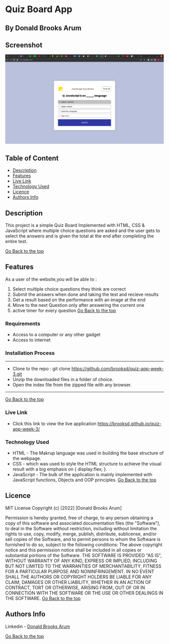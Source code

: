 # Quiz Board App
 ## By Donald Brooks Arum
## Screenshot
 ![image](./assets/images/hero-1.png)
 ## Table of Content
 - [Description](#description)
 - [Features](#features)
 - [Live Link](#Live-Link)
 - [Technology  Used](#technology-Used)
 - [Licence](#licence)
 - [Authors Info](#Authors-Info)

 ## Description
 <p>This project is a simple Quiz Board Implemented with HTML, CSS & JavaScript where multiple choice questions are asked and the user gets to select the answers and is given the total at the end after completing the entire test.</p>
 
 [Go Back to the top](#Quiz-Board-App)

 ## Features
As a user of the website,you will be able to :
1. Select multiple choice questions they think are correct
2. Submit the answers when done and taking the test and recieve results 
3. Get a result based on the performance with an image at the end
4. Move to the next Question only after answering the current one 
5. active timer for every question 
[Go Back to the top](#Quiz-Board-App)

 ###  Requirements
 * Access to  a computer or any other gadget
 * Access to internet
 ### Installation Process
 ****
* Clone to the repo : git clone https://github.com/brooksd/quiz-app-week-3.git
* Unzip the downloaded files in a folder of choice.
* Open the index file from the zipped file with any browser.
 ****
[Go Back to the top](#Quiz-Board-App)

### Live Link
- Click this link to view the live application https://brooksd.github.io/quiz-app-week-3/

### Technology  Used
* HTML - The Makrup language was used in building the base structure of the webpage.
* CSS - which was used to style the HTML structure to achieve the visual result with a big emphasis on { display:flex; }.
* JavaScript - The bulk of the application is mainly implemented with JavaScript functions, Objects and OOP principles.
[Go Back to the top](#Quiz-Board-App)

## Licence
MIT License
Copyright (c) [2022] [Donald Brooks Arum]

Permission is hereby granted, free of charge, to any person obtaining a copy
of this software and associated documentation files (the "Software"), to deal
in the Software without restriction, including without limitation the rights
to use, copy, modify, merge, publish, distribute, sublicense, and/or sell
copies of the Software, and to permit persons to whom the Software is
furnished to do so, subject to the following conditions:
The above copyright notice and this permission notice shall be included in all
copies or substantial portions of the Software.
THE SOFTWARE IS PROVIDED "AS IS", WITHOUT WARRANTY OF ANY KIND, EXPRESS OR
IMPLIED, INCLUDING BUT NOT LIMITED TO THE WARRANTIES OF MERCHANTABILITY,
FITNESS FOR A PARTICULAR PURPOSE AND NONINFRINGEMENT. IN NO EVENT SHALL THE
AUTHORS OR COPYRIGHT HOLDERS BE LIABLE FOR ANY CLAIM, DAMAGES OR OTHER
LIABILITY, WHETHER IN AN ACTION OF CONTRACT, TORT OR OTHERWISE, ARISING FROM,
OUT OF OR IN CONNECTION WITH THE SOFTWARE OR THE USE OR OTHER DEALINGS IN THE
SOFTWARE.
[Go Back to the top](#Quiz-Board-App)
## Authors Info
Linkedin - [Donald Brooks Arum](https://ke.linkedin.com/in/donald-brooks-91574a188)
   
[Go Back to the top](#Quiz-Board-App)
